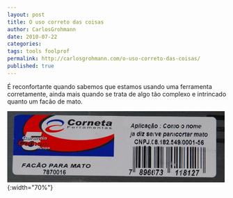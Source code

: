 ```yaml
---
layout: post
title: O uso correto das coisas
author: CarlosGrohmann
date: 2010-07-22
categories: 
tags: tools foolprof
permalink: http://carlosgrohmann.com/o-uso-correto-das-coisas/
published: true
---
```


É reconfortante quando sabemos que estamos usando uma ferramenta corretamente, ainda mais quando se trata de algo tão complexo e intrincado quanto um facão de mato.   

![Etiqueta do facão de mato "Corneta"](/img/corneta.jpg){:width="70%"} 
